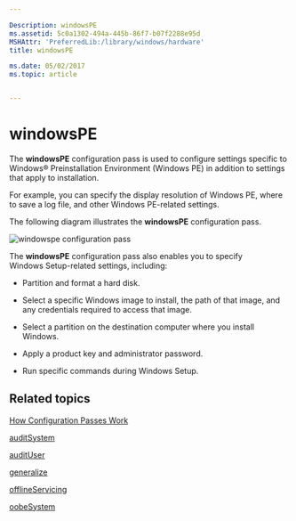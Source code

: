 ```yaml
---

Description: windowsPE
ms.assetid: 5c0a1302-494a-445b-86f7-b07f2288e95d
MSHAttr: 'PreferredLib:/library/windows/hardware'
title: windowsPE

ms.date: 05/02/2017
ms.topic: article


---
```


# windowsPE


The **windowsPE** configuration pass is used to configure settings specific to Windows® Preinstallation Environment (Windows PE) in addition to settings that apply to installation.

For example, you can specify the display resolution of Windows PE, where to save a log file, and other Windows PE-related settings.

The following diagram illustrates the **windowsPE** configuration pass.

![windowspe configuration pass](images/dep-win8-l-winpeconfigpass.jpg)

The **windowsPE** configuration pass also enables you to specify Windows Setup-related settings, including:

-   Partition and format a hard disk.

-   Select a specific Windows image to install, the path of that image, and any credentials required to access that image.

-   Select a partition on the destination computer where you install Windows.

-   Apply a product key and administrator password.

-   Run specific commands during Windows Setup.

## <span id="related_topics"></span>Related topics


[How Configuration Passes Work](how-configuration-passes-work.md)

[auditSystem](auditsystem.md)

[auditUser](audituser.md)

[generalize](generalize.md)

[offlineServicing](offlineservicing.md)

[oobeSystem](oobesystem.md)

 

 






